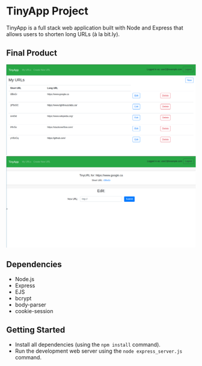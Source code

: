 # TinyApp Project

TinyApp is a full stack web application built with Node and Express that allows users to shorten long URLs (à la bit.ly).

## Final Product

!["List of user urls"](https://github.com/mkrishna768/tinyapp/blob/master/docs/tinyapp-urls.png)
!["Dispaying single url"](https://github.com/mkrishna768/tinyapp/blob/master/docs/tinyapp-showurl.png)

## Dependencies

- Node.js
- Express
- EJS
- bcrypt
- body-parser
- cookie-session

## Getting Started

- Install all dependencies (using the `npm install` command).
- Run the development web server using the `node express_server.js` command.
